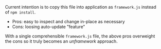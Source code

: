 Current intention is to copy this file into application as `framework.js` instead of `npm install`.

* Pros: easy to inspect and change in-place as necessary
* Cons: loosing auto-update "feature"

With a single comprehensible `framework.js` file, the above pros overweight the cons so it truly
becomes an *unframework* approach.
